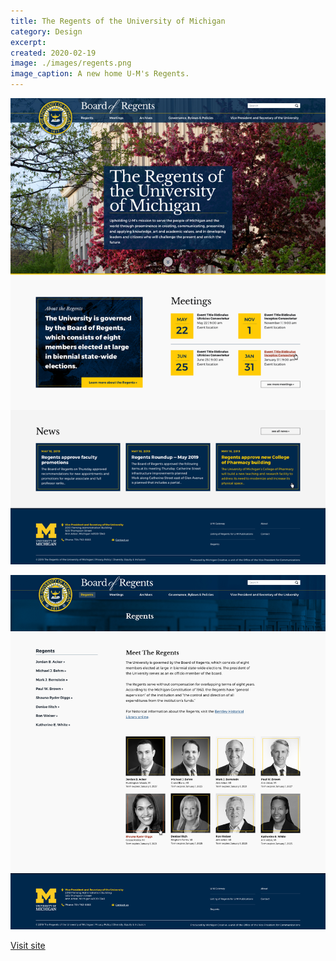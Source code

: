 ```yaml
---
title: The Regents of the University of Michigan
category: Design
excerpt: 
created: 2020-02-19
image: ./images/regents.png
image_caption: A new home U-M's Regents.
---
```


![Home page of UM Dearborn](./images/regents-home.jpg)

![Some components for Dearborn](./images/regents-list.jpg)

[Visit site](https://regents.umich.edu/)